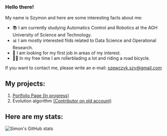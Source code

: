 ### Hello there!
My name is Szymon and here are some interesting facts about me:
- 📚 I am currently studying Automatics Control and Robotics at the AGH University of Science and Technology.
- 📊 I am mostly interested filds related to Data Science and Operational Research.
- 💼 I am looking for my first job in areas of my interest.
- 🚴🏼 In my free time I am rollerblading a lot and riding a road bicycle.

If you want to contact me, please write an e-mail: szewczyk.szy@gmail.com


## My projects:
1. [Portfolio Page (In progress)](https://github.com/SzewczykSzy/Portfolio_Page)
2. Evolution algorithm [(Contributor on old account)](https://github.com/adamjstasiak/BO2_Evolutionary_Algorithm)

## Here are my stats:
![Simon's GitHub stats](https://github-readme-stats.vercel.app/api?username=SzewczykSzy&show_icons=true&theme=radical)
